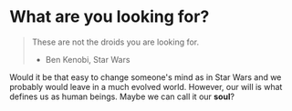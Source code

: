 # What are you looking for?

> These are not the droids you are looking for.
> - Ben Kenobi, Star Wars

Would it be that easy to change someone's mind as in Star Wars and we probably would leave in a much evolved world. However, our will is what defines us as human beings. Maybe we can call it our **soul**?